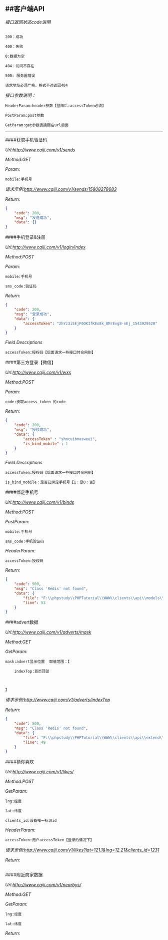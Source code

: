 ##客户端API
----

*接口返回状态code说明*
```text

200：成功

400：失败

0:数据为空

404：访问不存在

500: 服务器错误

```

```text
请求地址必须严格，格式不对返回404
```

*接口参数说明：*
```text
HeaderParam:header参数【登陆后:accessToken必须】

PostParam:post参数

GetParam:get参数直接跟在url后面
```
---

####获取手机验证码

*Url:http://www.caiji.com/v1/sends*

*Method:GET*

*Param:*
```text
mobile:手机号
```

*请求示例:http://www.caiji.com/v1/sends/15808278683*

*Return:*
```json
{
    "code": 200,
    "msg": "发送成功",
    "data": {}
}
```



####手机登录&注册

*Url:http://www.caiji.com/v1/login/index*

*Method:POST*

*Param:*
```text
mobile:手机号

sms_code:验证码
```

*Return:*
```json
{
    "code": 200,
    "msg": "登录成功",
    "data": {
        "accessToken": "2hYz3i5EjF0OKIfKEo8k_8MrEvg8-nEj_1543929520"
    }
}
```

*Field Descriptions*
```text
accessToken:授权码【后面请求一些接口时会用到】
```




####第三方登录【微信】

*Url:http://www.caiji.com/v1/wxs*

*Method:POST*

*Param:*
```text
code:换取access_token 的code
```

*Return:*
```json
{
    "code": 200,
    "msg": "授权成功",
    "data": {
        "accessToken" : "shncuibnasweui",
        "is_bind_mobile" : 1
    }
}
```

*Field Descriptions*
```text
accessToken:授权码【后面请求一些接口时会用到】

is_bind_mobile：是否已绑定手机号【1：是0：否】
```


####绑定手机号

*Url:http://www.caiji.com/v1/binds*

*Method:POST*

*PostParam:*
```text
mobile:手机号

sms_code:手机验证码
```

*HeaderParam:*
```text
accessToken:授权码
```

*Return:*
```json
{
    "code": 500,
    "msg": "Class 'Redis' not found",
    "data": {
        "file": "F:\\phpstudy\\PHPTutorial\\WWW\\clients\\api\\models\\LoginForm.php",
        "line": 53
    }
}
```




####advert数据

*Url:http://www.caiji.com/v1/adverts/mask*

*Method:GET*

*GetParam:*
```text
mask:advert显示位置  取值范围：【

    indexTop:首页顶部
    
    
    
】
```

*请求示例:http://www.caiji.com/v1/adverts/indexTop*

*Return:*
```json
{
    "code": 500,
    "msg": "Class 'Redis' not found",
    "data": {
        "file": "F:\\phpstudy\\PHPTutorial\\WWW\\clients\\api\\extend\\RedisCache.php",
        "line": 49
    }
}
```


####猜你喜欢

*Url:http://www.caiji.com/v1/likes/*

*Method:POST*

*GetParam:*
```text
lng:经度

lat:纬度

clients_id:设备唯一标识id
```

*HeaderParam:*
```text
accessToken:用户accessToken【登录的情况下】
```
*请求示例:http://www.caiji.com/v1/likes?lat=121.1&lng=12.21&clients_id=1231*

*Return:*
```json

```


####附近商家数据

*Url:http://www.caiji.com/v1/nearbys/*

*Method:GET*

*GetParam:*
```text
lng:经度

lat:纬度
```

*Return:*
```json

```







